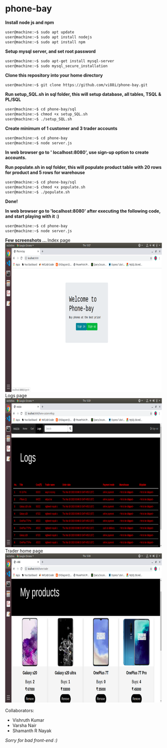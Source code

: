 # phone-bay

<strong>Install node js and npm</strong>
```console
user@machine:~$ sudo apt update
user@machine:~$ sudo apt install nodejs
user@machine:~$ sudo apt install npm
```

<strong>Setup mysql server, and set root password</strong>
```console
user@machine:~$ sudo apt-get install mysql-server
user@machine:~$ sudo mysql_secure_installation
```

<strong>Clone this repository into your home directory</strong>
```console
user@machine:~$ git clone https://github.com/vi88i/phone-bay.git
```

<strong>Run setup_SQL.sh in sql folder, this will setup database, all tables, TSQL & PL/SQL</strong>
```console
user@machine:~$ cd phone-bay/sql
user@machine:~$ chmod +x setup_SQL.sh 
user@machine:~$ ./setup_SQL.sh
```

<strong>Create minimum of 1 customer and 3 trader accounts</strong>
```console
user@machine:~$ cd phone-bay
user@machine:~$ node server.js 
```
<strong>In web browser go to ' localhost:8080', use sign-up option to create accounts.</strong>

<strong>Run populate.sh in sql folder, this will populate product table with 20 rows for product and 5 rows for warehouse</strong>
```console
user@machine:~$ cd phone-bay/sql
user@machine:~$ chmod +x populate.sh 
user@machine:~$ ./populate.sh
```

<strong>Done!</strong>

<strong>In web browser go to 'localhost:8080' after executing the following code, and start playing with it :) </strong>
```console
user@machine:~$ cd phone-bay
user@machine:~$ node server.js 
```

<strong>Few screenshots ... </strong>
Index page
<img src="./public/assets/index.png" style="height: 480px; width:640px;"><br>
Logs page
<img src="./public/assets/logs.png" style="height: 480px; width:640px;"><br>
Trader home page
<img src="./public/assets/trader-home.png" style="height: 480px; width:640px;"><br>

Collaborators:
  * Vishruth Kumar 
  * Varsha Nair 
  * Shamanth R Nayak 

<i>Sorry for bad front-end :)</i>





















